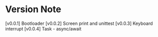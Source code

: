 # Version Note
[v0.0.1] Bootloader
[v0.0.2] Screen print and unittest
[v0.0.3] Keyboard interrupt
[v0.0.4] Task - async/await 